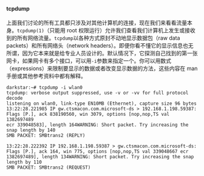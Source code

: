#### tcpdump

上面我们讨论的所有工具都只涉及对其他计算机的连接，现在我们来看看流量本身。`tcpdump(1)`（只能用 root 权限运行）允许我们查看我们计算机上发生或接收到的所有网络流量。`tcpdump`以各种方式原封不动地显示数据包（raw data packets）和所有网络头（network headers）。即便你看不懂它的显示信息也无所谓，因为它本来就是给专业人员设计的。默认情况下，它探测自己找到的第一张网卡，如果网卡有多个接口，可以用`-i`参数来指定一个。你可以用数式（expressions）来限制要显示的数据或者改变显示数据的方法，这些内容在 man 手册或其他参考资料中都有解释。

```
darkstar:~# tcpdump -i wlan0
tcpdump: verbose output suppressed, use -v or -vv for full protocol
decode
listening on wlan0, link-type EN10MB (Ethernet), capture size 96 bytes
13:22:28.221985 IP gw.ctsmacon.com.microsoft-ds > 192.168.1.198.59387:
Flags [P.], ack 838190560, win 3079, options [nop,nop,TS val 1382697489
ecr 339048583], length 164WARNING: Short packet. Try increasing the
snap length by 140
SMB PACKET: SMBtrans2 (REPLY)

13:22:28.222392 IP 192.168.1.198.59387 > gw.ctsmacon.com.microsoft-ds:
Flags [P.], ack 164, win 775, options [nop,nop,TS val 339048667 ecr
1382697489], length 134WARNING: Short packet. Try increasing the snap
length by 110
SMB PACKET: SMBtrans2 (REQUEST)
```

